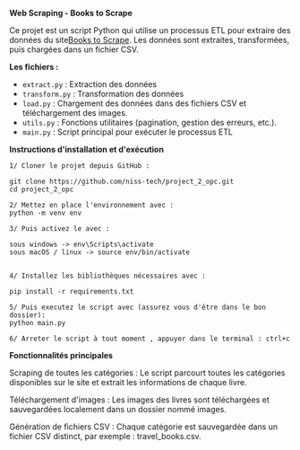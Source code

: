 **Web Scraping - Books to Scrape**


Ce projet est un script Python qui utilise un processus ETL pour extraire des données du site[Books to Scrape](http://books.toscrape.com). Les données sont extraites, transformées, puis chargées dans un fichier CSV.

**Les fichiers :** 
- `extract.py` : Extraction des données
- `transform.py` : Transformation des données
- `load.py` : Chargement des données dans des fichiers CSV et téléchargement des images.
- `utils.py` : Fonctions utilitaires (pagination, gestion des erreurs, etc.).
- `main.py` : Script principal pour exécuter le processus ETL


**Instructions d'installation et d'exécution**

    1/ Cloner le projet depuis GitHub :

    git clone https://github.com/niss-tech/project_2_opc.git
    cd project_2_opc

    2/ Mettez en place l'environnement avec : 
    python -m venv env
    
    3/ Puis activez le avec :

    sous windows -> env\Scripts\activate
    sous macOS / linux -> source env/bin/activate


    4/ Installez les bibliothèques nécessaires avec : 

    pip install -r requirements.txt

    5/ Puis executez le script avec (assurez vous d'être dans le bon dossier): 
    python main.py

    6/ Arreter le script à tout moment , appuyer dans le terminal : ctrl+c




**Fonctionnalités principales**

Scraping de toutes les catégories :
Le script parcourt toutes les catégories disponibles sur le site et extrait les informations de chaque livre.

Téléchargement d'images :
Les images des livres sont téléchargées et sauvegardées localement dans un dossier nommé images.

Génération de fichiers CSV :
Chaque catégorie est sauvegardée dans un fichier CSV distinct, par exemple : travel_books.csv.



